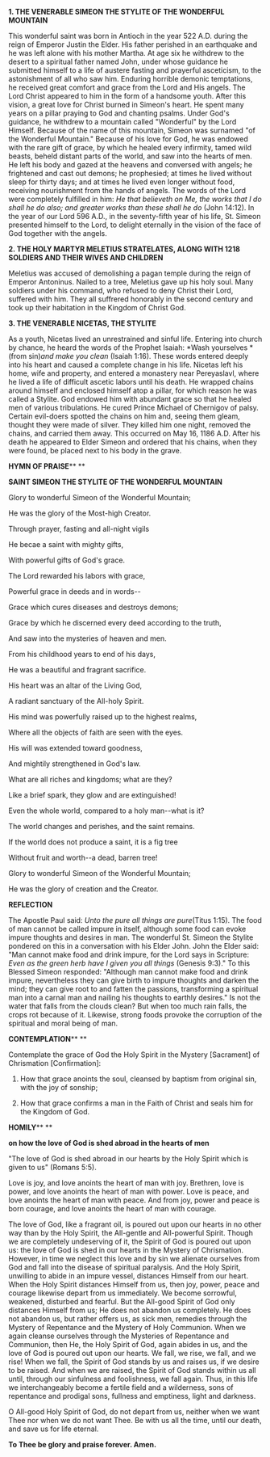 
**1. THE VENERABLE SIMEON THE STYLITE OF THE WONDERFUL MOUNTAIN**

This wonderful saint was born in Antioch in the year 522 A.D. during the reign of Emperor Justin the Elder. His father perished in an earthquake and he was left alone with his mother Martha. At age six he withdrew to the desert to a spiritual father named John, under whose guidance he submitted himself to a life of austere fasting and prayerful asceticism, to the astonishment of all who saw him. Enduring horrible demonic temptations, he received great comfort and grace from the Lord and His angels. The Lord Christ appeared to him in the form of a handsome youth. After this vision, a great love for Christ burned in Simeon's heart. He spent many years on a pillar praying to God and chanting psalms. Under God's guidance, he withdrew to a mountain called "Wonderful" by the Lord Himself. Because of the name of this mountain, Simeon was surnamed "of the Wonderful Mountain." Because of his love for God, he was endowed with the rare gift of grace, by which he healed every infirmity, tamed wild beasts, beheld distant parts of the world, and saw into the hearts of men. He left his body and gazed at the heavens and conversed with angels; he frightened and cast out demons; he prophesied; at times he lived without sleep for thirty days; and at times he lived even longer without food, receiving nourishment from the hands of angels. The words of the Lord were completely fulfilled in him: *He that believeth on Me, the works that I do shall he do also; and greater works than these shall he do* (John 14:12). In the year of our Lord 596 A.D., in the seventy-fifth year of his life, St. Simeon presented himself to the Lord, to delight eternally in the vision of the face of God together with the angels.

**2. THE HOLY MARTYR MELETIUS STRATELATES, ALONG WITH 1218 SOLDIERS AND THEIR WIVES AND CHILDREN**

Meletius was accused of demolishing a pagan temple during the reign of Emperor Antoninus. Nailed to a tree, Meletius gave up his holy soul. Many soldiers under his command, who refused to deny Christ their Lord, suffered with him. They all suffrered honorably in the second century and took up their habitation in the Kingdom of Christ God.

**3. THE VENERABLE NICETAS, THE STYLITE**

As a youth, Nicetas lived an unrestrained and sinful life. Entering into church by chance, he heard the words of the Prophet Isaiah: *Wash yourselves *(from sin)*and make you clean* (Isaiah 1:16). These words entered deeply into his heart and caused a complete change in his life. Nicetas left his home, wife and property, and entered a monastery near Pereyaslavl, where he lived a life of difficult ascetic labors until his death. He wrapped chains around himself and enclosed himself atop a pillar, for which reason he was called a Stylite. God endowed him with abundant grace so that he healed men of various tribulations. He cured Prince Michael of Chernigov of palsy. Certain evil-doers spotted the chains on him and, seeing them gleam, thought they were made of silver. They killed him one night, removed the chains, and carried them away. This occurred on May 16, 1186 A.D. After his death he appeared to Elder Simeon and ordered that his chains, when they were found, be placed next to his body in the grave.



**HYMN OF PRAISE**** 
**

**SAINT SIMEON THE STYLITE OF THE WONDERFUL MOUNTAIN**

Glory to wonderful Simeon of the Wonderful Mountain;

He was the glory of the Most-high Creator.

Through prayer, fasting and all-night vigils

He becae a saint with mighty gifts,

With powerful gifts of God's grace.

The Lord rewarded his labors with grace,

Powerful grace in deeds and in words--

Grace which cures diseases and destroys demons;

Grace by which he discerned every deed according to the truth,

And saw into the mysteries of heaven and men.

From his childhood years to end of his days,

He was a beautiful and fragrant sacrifice.

His heart was an altar of the Living God,

A radiant sanctuary of the All-holy Spirit.

His mind was powerfully raised up to the highest realms,

Where all the objects of faith are seen with the eyes.

His will was extended toward goodness,

And mightily strengthened in God's law.

What are all riches and kingdoms; what are they?

Like a brief spark, they glow and are extinguished!

Even the whole world, compared to a holy man--what is it?

The world changes and perishes, and the saint remains.

If the world does not produce a saint, it is a fig tree

Without fruit and worth--a dead, barren tree!

Glory to wonderful Simeon of the Wonderful Mountain;

He was the glory of creation and the Creator.


**REFLECTION**

The Apostle Paul said: *Unto the pure all things are pure*(Titus 1:15). The food of man cannot be called impure in itself, although some food can evoke impure thoughts and desires in man. The wonderful St. Simeon the Stylite pondered on this in a conversation with his Elder John. John the Elder said: "Man cannot make food and drink impure, for the Lord says in Scripture: *Even as the green herb have I given you all things* (Genesis 9:3)." To this Blessed Simeon responded: "Although man cannot make food and drink impure, nevertheless they can give birth to impure thoughts and darken the mind; they can give root to and fatten the passions, transforming a spiritual man into a carnal man and nailing his thoughts to earthly desires." Is not the water that falls from the clouds clean? But when too much rain falls, the crops rot because of it. Likewise, strong foods provoke the corruption of the spiritual and moral being of man.

**CONTEMPLATION****
**

Contemplate the grace of God the Holy Spirit in the Mystery [Sacrament] of Chrismation [Confirmation]:

1.  How that grace anoints the soul, cleansed by baptism from original sin, with the joy of sonship;

1.  How that grace confirms a man in the Faith of Christ and seals him for the Kingdom of God.



**HOMILY****
**

**on how the love of God is shed abroad in the hearts of men**

"The love of God is shed abroad in our hearts by the Holy Spirit which is given to us" (Romans 5:5).

Love is joy, and love anoints the heart of man with joy. Brethren, love is power, and love anoints the heart of man with power. Love is peace, and love anoints the heart of man with peace. And from joy, power and peace is born courage, and love anoints the heart of man with courage.

The love of God, like a fragrant oil, is poured out upon our hearts in no other way than by the Holy Spirit, the All-gentle and All-powerful Spirit. Though we are completely undeserving of it, the Spirit of God is poured out upon us: the love of God is shed in our hearts in the Mystery of Chrismation. However, in time we neglect this love and by sin we alienate ourselves from God and fall into the disease of spiritual paralysis. And the Holy Spirit, unwilling to abide in an impure vessel, distances Himself from our heart. When the Holy Spirit distances Himself from us, then joy, power, peace and courage likewise depart from us immediately. We become sorrowful, weakened, disturbed and fearful. But the All-good Spirit of God only distances Himself from us; He does not abandon us completely. He does not abandon us, but rather offers us, as sick men, remedies through the Mystery of Repentance and the Mystery of Holy Communion. When we again cleanse ourselves through the Mysteries of Repentance and Communion, then He, the Holy Spirit of God, again abides in us, and the love of God is poured out upon our hearts. We fall, we rise, we fall, and we rise! When we fall, the Spirit of God stands by us and raises us, if we desire to be raised. And when we are raised, the Spirit of God stands within us all until, through our sinfulness and foolishness, we fall again. Thus, in this life we interchangeably become a fertile field and a wilderness, sons of repentance and prodigal sons, fullness and emptiness, light and darkness.

O All-good Holy Spirit of God, do not depart from us, neither when we want Thee nor when we do not want Thee. Be with us all the time, until our death, and save us for life eternal.

**To Thee be glory and praise forever. Amen.**

 
